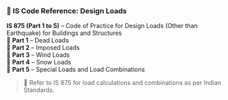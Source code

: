 ### 📘 IS Code Reference: Design Loads

**IS 875 (Part 1 to 5)** – Code of Practice for Design Loads (Other than Earthquake) for Buildings and Structures  
🔹 **Part 1** – Dead Loads  
🔹 **Part 2** – Imposed Loads  
🔹 **Part 3** – Wind Loads  
🔹 **Part 4** – Snow Loads  
🔹 **Part 5** – Special Loads and Load Combinations

> 📎 Refer to IS 875 for load calculations and combinations as per Indian Standards.

